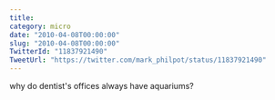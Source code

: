 ```yaml
---
title: 
category: micro
date: "2010-04-08T00:00:00"
slug: "2010-04-08T00:00:00"
TwitterId: "11837921490"
TweetUrl: "https://twitter.com/mark_philpot/status/11837921490"
---
```


why do dentist's offices always have aquariums?
